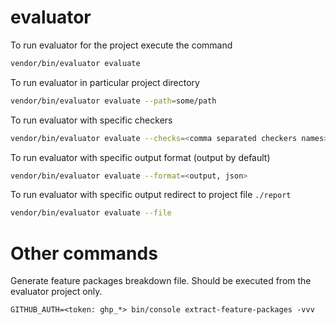 # evaluator

To run evaluator for the project execute the command
```bash
vendor/bin/evaluator evaluate
```

To run evaluator in particular project directory
```bash
vendor/bin/evaluator evaluate --path=some/path
```

To run evaluator with specific checkers
```bash
vendor/bin/evaluator evaluate --checks=<comma separated checkers names>
```

To run evaluator with specific output format (output by default)
```bash
vendor/bin/evaluator evaluate --format=<output, json>
```

To run evaluator with specific output redirect to project file `./report`
```bash
vendor/bin/evaluator evaluate --file
```

# Other commands

Generate feature packages breakdown file. Should be executed from the evaluator project only.
```shell
GITHUB_AUTH=<token: ghp_*> bin/console extract-feature-packages -vvv
```

